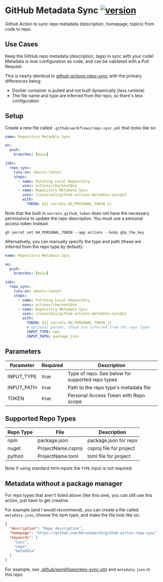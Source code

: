 # GitHub Metadata Sync [![version](https://img.shields.io/github/v/release/iloveitaly/github-actions-metadata-sync)](https://img.shields.io/github/v/release/iloveitaly/github-actions-metadata-sync)

Github Action to sync repo metadata (description, homepage, topics) from code to repo.

## Use Cases

Keep the GitHub repo metadata (description, tags) in sync with your code! Metadata is now configuration as code, and can be validated with a Pull Request.

This is nearly identical to [github-actions-repo-sync](https://github.com/kbrashears5/github-action-repo-sync) with the primary differences being:

* Docker container is pulled and not built dynamically (less runtime)
* The file name and type are inferred from the repo, so there's less configuration

## Setup

Create a new file called `.github/workflows/repo-sync.yml` that looks like so:

```yaml
name: Repository Metadata Sync

on:
  push:
    branches: [main]

jobs:
  repo_sync:
    runs-on: ubuntu-latest
    steps:
      - name: Fetching Local Repository
        uses: actions/checkout@v4
      - name: Repository Metadata Sync
        uses: iloveitaly/github-actions-metadata-sync@v1
        with:
          TOKEN: ${{ secrets.GH_PERSONAL_TOKEN }}
```

Note that the built in `secrets.github_token` does not have the necessary permissions to update the repo description. You must use a personal access token instead:

```shell
gh secret set GH_PERSONAL_TOKEN --app actions --body ghp_the_key
```

Alternatively, you can manually specify the type and path (these are inferred from the repo type by default):

```yaml
name: Repository Metadata Sync

on:
  push:
    branches: [main]

jobs:
  repo_sync:
    runs-on: ubuntu-latest
    steps:
      - name: Fetching Local Repository
        uses: actions/checkout@v4
      - name: Repository Metadata Sync
        uses: iloveitaly/github-actions-metadata-sync@v1
        with:
          TOKEN: ${{ secrets.GH_PERSONAL_TOKEN }}
          # optional params, these are inferred from the repo type!
          INPUT_TYPE: npm
          INPUT_PATH: package.json
```

## Parameters

| Parameter | Required | Description |
| --- | --- | --- |
| INPUT_TYPE | true | Type of repo. See below for supported repo types |
| INPUT_PATH | true | Path to the repo type's metadata file |
| TOKEN | true | Personal Access Token with Repo scope |

## Supported Repo Types

| Repo Type | File | Description |
| --- | --- | --- |
| npm | package.json | package.json for repo |
| nuget | ProjectName.csproj | csproj file for project |
| python | ProjectName.toml | toml file for project |

Note if using standard `PATH` inputs the `TYPE` input is not required.

## Metadata without a package manager

For repo types that aren't listed above (like this one), you can still use this action, just have to get creative.

For example (and I would recommend), you can create a file called `metadata.json`, choose the npm type, and make the file look like so:

```json
{
  "description": "Repo description",
  "homepage": "https://github.com/kbrashears5/github-action-repo-sync",
  "keywords": [
    "sync",
    "repo",
    "metadata"
  ]
}
```

For example, see [.github/workflows/repo-sync.yml](.github/workflows/repo-metadata-sync.yml) and `metadata.json` in this repo
